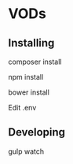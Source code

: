 # VODs

## Installing

composer install

npm install

bower install

Edit .env

## Developing

gulp watch